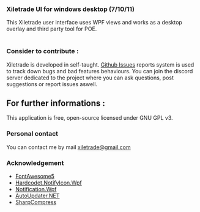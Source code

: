 ### Xiletrade UI for windows desktop (7/10/11)
This Xiletrade user interface uses WPF views and works as a desktop overlay and third party tool for POE.<br><br>

### Consider to contribute :
Xiletrade is developed in self-taught. [Github Issues](https://github.com/maxensas/xiletrade/issues) reports system is used to track down bugs and bad features behaviours.
You can join the discord server dedicated to the project where you can ask questions, post suggestions or report issues aswell.

## For further informations :
This application is free, open-source licensed under GNU GPL v3.  

### Personal contact
You can contact me by mail [xiletrade@gmail.com](mailto:xiletrade@gmail.com) 

### Acknowledgement
* [FontAwesome5](https://github.com/MartinTopfstedt/FontAwesome5)
* [Hardcodet.NotifyIcon.Wpf](https://github.com/hardcodet/wpf-notifyicon)
* [Notification.Wpf](https://github.com/Platonenkov/Notification.Wpf)
* [AutoUpdater.NET](https://github.com/ravibpatel/AutoUpdater.NET)
* [SharpCompress](https://github.com/adamhathcock/sharpcompress)